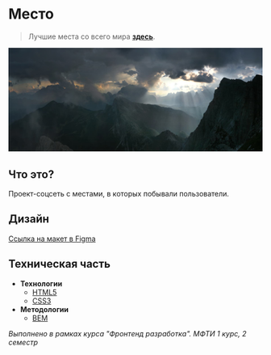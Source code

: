 
# Место
> Лучшие места со всего мира **[здесь](https://gmvrpw.github.io/russian-travel-bootcamp/)**.
> 
<img src="./repository-lead-image.jpg" alt='Вырезка из картины "Опять двойка" Фёдора Решетникова'/>

## Что это?

Проект-соцсеть с местами, в которых побывали пользователи.

## Дизайн

[Ссылка на макет в Figma](https://www.figma.com/file/2cn9N9jSkmxD84oJik7xL7/JavaScript.-Sprint-4?node-id=0%3A1)

## Техническая часть

* **Технологии**
    * [HTML5](https://www.w3.org/TR/2011/WD-html5-20110405/)
    * [CSS3](https://www.w3.org/Style/CSS/specs.en.html)
* **Методологии**
    * [BEM](https://en.bem.info/methodology/) 

*Выполнено в рамках курса "Фронтенд разработка". МФТИ 1 курс, 2 семестр*